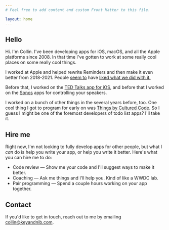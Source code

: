 ```yaml
---
# Feel free to add content and custom Front Matter to this file.

layout: home
---
```


## Hello

Hi. I'm Collin. I've been developing apps for iOS, macOS, and all the Apple platforms since 2008\. In that time I've gotten to work at some really cool places on some really cool things.

I worked at Apple and helped rewrite Reminders and then make it even better from 2018-2021\. People [seem to](https://www.computerworld.com/article/3445397/how-to-use-apple-s-new-and-much-better-reminders-app.html) have [liked what we did with it.](https://www.macworld.com/article/233241/10-ways-ios-13s-reminders-app-can-turn-you-into-a-productivity-beast.html)

Before that, I worked on the [TED Talks app for iOS](https://ted.com), and before that I worked on the [Sonos](https://sonos.com) apps for controlling your speakers.

I worked on a bunch of other things in the several years before, too. One cool thing I got to program for early on was [Things by Cultured Code](https://culturedcode.com/things/). So I guess I might be one of the foremost developers of todo list apps? I'll take it.

## Hire me

Right now, I'm not looking to fully develop apps for other people, but what I _can_ do is help you write your app, or help you write it better. Here's what you can hire me to do:

*   Code review — Show me your code and I'll suggest ways to make it better.
*   Coaching — Ask me things and I'll help you. Kind of like a WWDC lab.
*   Pair programming — Spend a couple hours working on your app together.

## Contact

If you'd like to get in touch, reach out to me by emailing [collin@keyandnib.com](mailto:collin@keyandnib.com).
